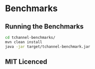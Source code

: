 Benchmarks
==========

Running the Benchmarks
----------------------

```bash
cd tchannel-benchmarks/
mvn clean install
java -jar target/tchannel-benchmark.jar
```

## MIT Licenced
